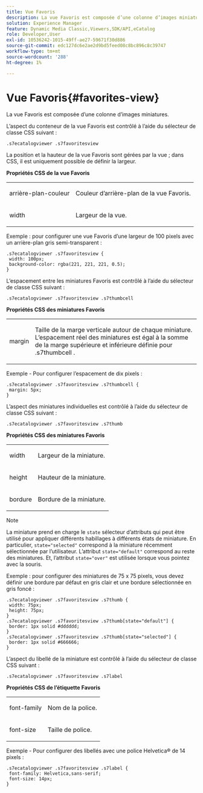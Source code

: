 ```yaml
---
title: Vue Favoris
description: La vue Favoris est composée d’une colonne d’images miniatures.
solution: Experience Manager
feature: Dynamic Media Classic,Viewers,SDK/API,eCatalog
role: Developer,User
exl-id: 10536242-1015-49ff-ae27-59671f30d886
source-git-commit: edc127dc6e2ae2d9bd5feed08c8bc896c8c39747
workflow-type: tm+mt
source-wordcount: '288'
ht-degree: 1%

---
```


# Vue Favoris{#favorites-view}

La vue Favoris est composée d’une colonne d’images miniatures.

<!--<a id="section_B6EFCCADB5A5495DAE6BBE42F7F405CB"></a>-->

L’aspect du conteneur de la vue Favoris est contrôlé à l’aide du sélecteur de classe CSS suivant :

```
.s7ecatalogviewer .s7favoritesview
```

La position et la hauteur de la vue Favoris sont gérées par la vue ; dans CSS, il est uniquement possible de définir la largeur.

**Propriétés CSS de la vue Favoris**

<table id="table_C48C56E696304C9BAFEE71BA9EA9A174"> 
 <tbody> 
  <tr> 
   <td colname="col1"> <p> <span class="codeph"> arrière-plan-couleur </span> </p> </td> 
   <td colname="col2"> <p> Couleur d’arrière-plan de la vue Favoris. </p> </td> 
  </tr> 
  <tr> 
   <td colname="col1"> <p> <span class="codeph"> width </span> </p> </td> 
   <td colname="col2"> <p>Largeur de la vue. </p> </td> 
  </tr> 
 </tbody> 
</table>

Exemple : pour configurer une vue Favoris d’une largeur de 100 pixels avec un arrière-plan gris semi-transparent :

```
.s7ecatalogviewer .s7favoritesview { 
 width: 100px; 
 background-color: rgba(221, 221, 221, 0.5); 
}
```

L’espacement entre les miniatures Favoris est contrôlé à l’aide du sélecteur de classe CSS suivant :

```
.s7ecatalogviewer .s7favoritesview .s7thumbcell
```

**Propriétés CSS des miniatures Favoris**

<table id="table_EED8CE63D805458196DE0E87C7E9945F"> 
 <tbody> 
  <tr> 
   <td colname="col1"> <p> <span class="codeph"> margin </span> </p> </td> 
   <td colname="col2"> <p> Taille de la marge verticale autour de chaque miniature. L’espacement réel des miniatures est égal à la somme de la marge supérieure et inférieure définie pour <span class="codeph"> .s7thumbcell </span>. </p> </td> 
  </tr> 
 </tbody> 
</table>

Exemple - Pour configurer l’espacement de dix pixels :

```
.s7ecatalogviewer .s7favoritesview .s7thumbcell { 
 margin: 5px; 
}
```

L’aspect des miniatures individuelles est contrôlé à l’aide du sélecteur de classe CSS suivant :

```
.s7ecatalogviewer .s7favoritesview .s7thumb
```

**Propriétés CSS des miniatures Favoris**

<table id="table_6F5B1438CAFA49E9B33400C6970ABDA1"> 
 <tbody> 
  <tr> 
   <td colname="col1"> <p> <span class="codeph"> width </span> </p> </td> 
   <td colname="col2"> <p>Largeur de la miniature. </p> </td> 
  </tr> 
  <tr> 
   <td colname="col1"> <p> <span class="codeph"> height </span> </p> </td> 
   <td colname="col2"> <p>Hauteur de la miniature. </p> </td> 
  </tr> 
  <tr> 
   <td colname="col1"> <p> <span class="codeph"> bordure </span> </p> </td> 
   <td colname="col2"> <p>Bordure de la miniature. </p> </td> 
  </tr> 
 </tbody> 
</table>

>[!NOTE]
>
>La miniature prend en charge le `state` sélecteur d’attributs qui peut être utilisé pour appliquer différents habillages à différents états de miniature. En particulier, `state="selected"` correspond à la miniature récemment sélectionnée par l’utilisateur. L’attribut `state="default"` correspond au reste des miniatures. Et, l’attribut `state="over"` est utilisée lorsque vous pointez avec la souris.

Exemple : pour configurer des miniatures de 75 x 75 pixels, vous devez définir une bordure par défaut en gris clair et une bordure sélectionnée en gris foncé :

```
.s7ecatalogviewer .s7favoritesview .s7thumb { 
 width: 75px; 
 height: 75px;  
} 
.s7ecatalogviewer .s7favoritesview .s7thumb[state="default"] { 
 border: 1px solid #dddddd; 
} 
.s7ecatalogviewer .s7favoritesview .s7thumb[state="selected"] { 
 border: 1px solid #666666; 
}
```

L’aspect du libellé de la miniature est contrôlé à l’aide du sélecteur de classe CSS suivant :

```
.s7ecatalogviewer .s7favoritesview .s7label
```

**Propriétés CSS de l’étiquette Favoris**

<table id="table_B41339A16ACB46CB87D3EB1FD05FA2CD"> 
 <tbody> 
  <tr> 
   <td colname="col1"> <p> <span class="codeph"> font-family </span> </p> </td> 
   <td colname="col2"> <p>Nom de la police. </p> </td> 
  </tr> 
  <tr> 
   <td colname="col1"> <p> <span class="codeph"> font-size </span> </p> </td> 
   <td colname="col2"> <p>Taille de police. </p> </td> 
  </tr> 
 </tbody> 
</table>

Exemple - Pour configurer des libellés avec une police Helvetica® de 14 pixels :

```
.s7ecatalogviewer .s7favoritesview .s7label { 
 font-family: Helvetica,sans-serif; 
 font-size: 14px; 
}
```
